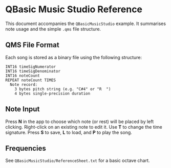 # QBasic Music Studio Reference

This document accompanies the `QBasicMusicStudio` example. It summarises
note usage and the simple `.qms` file structure.

## QMS File Format

Each song is stored as a binary file using the following structure:

```
INT16 timeSigNumerator
INT16 timeSigDenominator
INT16 noteCount
REPEAT noteCount TIMES
  Note record:
    3 bytes pitch string (e.g. "C#4" or "R  ")
    4 bytes single-precision duration
```

## Note Input

Press **N** in the app to choose which note (or rest) will be placed by
left clicking. Right-click on an existing note to edit it. Use **T** to
change the time signature. Press **S** to save, **L** to load, and
**P** to play the song.

## Frequencies

See `QBasicMusicStudio/ReferenceSheet.txt` for a basic octave chart.
